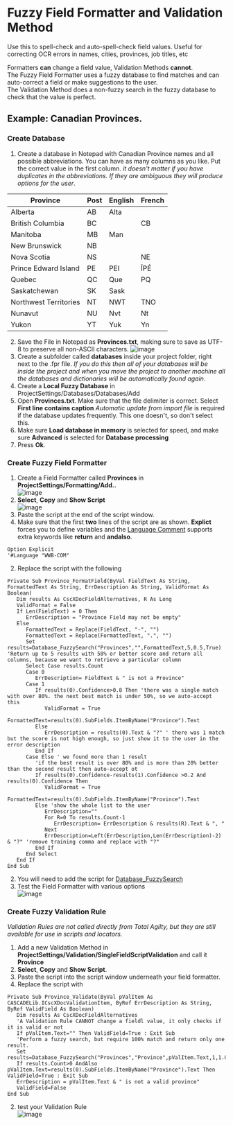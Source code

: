 # Fuzzy Field Formatter and Validation Method

Use this to spell-check and auto-spell-check field values. Useful for correcting OCR errors in names, cities, provinces, job titles, etc

Formatters **can** change a field value, Validation Methods **cannot**.    
The Fuzzy Field Formatter uses a fuzzy database to find matches and can auto-correct a field or make suggestions to the user.  
The Validation Method does a non-fuzzy search in the fuzzy database to check that the value is perfect.

## Example: Canadian Provinces.

### Create Database
1. Create a database in Notepad with Canadian Province names and all possible abbreviations. You can have as many columns as you like. Put the correct value in the first column. *it doesn't matter if you have duplicates in the abbreviations. If they are ambiguous they will produce options for the user*.

Province|Post|English|French
--------|----|--|--
Alberta|AB|Alta|
British Columbia|BC||CB
Manitoba|MB|Man|
New Brunswick|NB||
Nova Scotia|NS||NE
Prince Edward Island|PE|PEI|ÎPÉ
Quebec|QC|Que|PQ
Saskatchewan|SK|Sask|
Northwest Territories|NT|NWT|TNO
Nunavut|NU|Nvt|Nt
Yukon|YT|Yuk|Yn
2. Save the File in Notepad as **Provinces.txt**, making sure to save as UTF-8 to preserve all non-ASCII characters.
![image](https://user-images.githubusercontent.com/47416964/76402246-713e5f00-6383-11ea-9d7e-59e559953926.png)
2. Create a subfolder called **databases** inside your project folder, right next to the .fpr file. *If you do this then all of your databases will be inside the project and when you move the project to another machine all the databases and dictionaries will be automatically found again.*
1. Create a **Local Fuzzy Database** in ProjectSettings/Databases/Databases/Add
1. Open **Provinces.txt**. Make sure that the file delimiter is correct. Select **First line contains caption**
 *Automatic update from import file* is required if the database updates frequently. This one doesn't, so don't select this.
1. Make sure **Load database in memory** is selected for speed, and make sure **Advanced** is selected for **Database processing**
1. Press **Ok**.
### Create Fuzzy Field Formatter
1. Create a Field Formatter called **Provinces** in **ProjectSettings/Formatting/Add..**  
    ![image](https://user-images.githubusercontent.com/47416964/76403678-8c11d300-6385-11ea-92ba-446a5ea5be9f.png)
1. **Select**, **Copy** and **Show Script**  
    ![image](https://user-images.githubusercontent.com/47416964/76403778-b82d5400-6385-11ea-98fe-e61151a44dad.png)
1. Paste the script at the end of the script window.
1. Make sure that the first **two** lines of the script are as shown. **Explict** forces you to define variables and the  [Language Comment](https://www.winwrap.com/web2/basic/#!/ref/WWB-doc_language_def.htm) supports extra keywords like **return** and **andalso**.
```VBA
Option Explicit
'#Language "WWB-COM"
````
2. Replace the script with the following
```VBA
Private Sub Province_FormatField(ByVal FieldText As String, FormattedText As String, ErrDescription As String, ValidFormat As Boolean)
   Dim results As CscXDocFieldAlternatives, R As Long
   ValidFormat = False
   If Len(FieldText) = 0 Then
      ErrDescription = "Province Field may not be empty"
   Else
      FormattedText = Replace(FieldText, "-", "")
      FormattedText = Replace(FormattedText, ".", "")
      Set results=Database_FuzzySearch("Provinces","",FormattedText,5,0.5,True) 'Return up to 5 results with 50% or better score and return all columns, because we want to retrieve a particular column
      Select Case results.Count
      Case 0
         ErrDescription= FieldText & " is not a Province"
      Case 1
         If results(0).Confidence>0.8 Then 'there was a single match with over 80%. the next best match is under 50%, so we auto-accept this
            ValidFormat = True
            FormattedText=results(0).SubFields.ItemByName("Province").Text
         Else
            ErrDescription = results(0).Text & "?" ' there was 1 match but the score is not high enough, so just show it to the user in the error description
         End If
      Case Else ' we found more than 1 result
         'if the best result is over 80% and is more than 20% better than the second result then auto-accept ot
         If results(0).Confidence-results(1).Confidence >0.2 And results(0).Confidence Then
            ValidFormat = True
            FormattedText=results(0).SubFields.ItemByName("Province").Text
         Else 'show the whole list to the user
            ErrDescription=""
            For R=0 To results.Count-1
               ErrDescription= ErrDescription & results(R).Text & ", "
            Next
            ErrDescription=Left(ErrDescription,Len(ErrDescription)-2) & "?" 'remove training comma and replace with "?"
         End If
      End Select
   End If
End Sub
```
2. You will need to add the script for [Database_FuzzySearch](https://github.com/KofaxRPA/KTScripts/blob/master/Database_FuzzySearch.vb)
2. Test the Field Formatter with various options  
![image](https://user-images.githubusercontent.com/47416964/76406397-f0369600-6389-11ea-9d7e-64136be9feee.png)

### Create Fuzzy Validation Rule
*Validation Rules are not called directly from Total Agilty, but they are still available for use in scripts and locators.*
1. Add a new Validation Method in **ProjectSettings/Validation/SingleFieldScriptValidation** and call it **Province**
1. **Select**, **Copy** and **Show Script**.
1. Paste the script into the script window underneath your field formatter.
1. Replace the script with
```VBA
Private Sub Province_Validate(ByVal pValItem As CASCADELib.ICscXDocValidationItem, ByRef ErrDescription As String, ByRef ValidField As Boolean)
   Dim results As CscXDocFieldAlternatives
   'A Validation Rule CANNOT change a fieldl value, it only checks if it is valid or not
   If pValItem.Text="" Then ValidField=True : Exit Sub
   'Perform a fuzzy search, but require 100% match and return only one result.
   Set results=Database_FuzzySearch("Provinces","Province",pValItem.Text,1,1.00,True)
   If results.Count>0 AndAlso pValItem.Text=results(0).SubFields.ItemByName("Province").Text Then ValidField=True : Exit Sub
   ErrDescription = pValItem.Text & " is not a valid province"
   ValidField=False
End Sub
```
2. test your Validation Rule  
![image](https://user-images.githubusercontent.com/47416964/76409371-91bfe680-638e-11ea-99eb-f78f36b5ad06.png)
